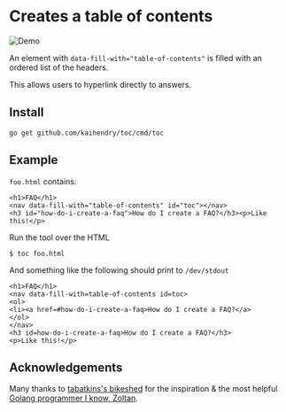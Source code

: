 # Creates a table of contents

<img src=http://s.natalian.org/2016-06-05/toc.gif alt="Demo">

An element with `data-fill-with="table-of-contents"` is filled with an ordered list of the headers.

This allows users to hyperlink directly to answers.

## Install

	go get github.com/kaihendry/toc/cmd/toc

## Example

`foo.html` contains:

	<h1>FAQ</h1>
	<nav data-fill-with="table-of-contents" id="toc"></nav>
	<h3 id="how-do-i-create-a-faq">How do I create a FAQ?</h3><p>Like this!</p>

Run the tool over the HTML

	$ toc foo.html

And something like the following should print to `/dev/stdout`

	<h1>FAQ</h1>
	<nav data-fill-with=table-of-contents id=toc>
	<ol>
	<li><a href=#how-do-i-create-a-faq>How do I create a FAQ?</a>
	</ol>
	</nav>
	<h3 id=how-do-i-create-a-faq>How do I create a FAQ?</h3>
	<p>Like this!</p>

## Acknowledgements

Many thanks to [tabatkins's bikeshed](https://github.com/tabatkins/bikeshed) for the inspiration & the most helpful [Golang programmer I know, Zoltan](https://github.com/zgiber).

